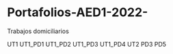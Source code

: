 # Portafolios-AED1-2022-
Trabajos domiciliarios

UT1
  UT1_PD1
  UT1_PD2
  UT1_PD3
  UT1_PD4
UT2
  PD3
  PD5
